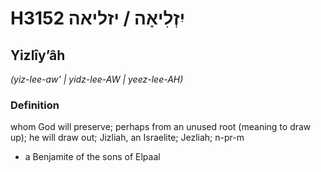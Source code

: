 # H3152 יִזְלִיאָה / יזליאה

## Yizlîyʼâh

_(yiz-lee-aw' | yidz-lee-AW | yeez-lee-AH)_

### Definition

whom God will preserve; perhaps from an unused root (meaning to draw up); he will draw out; Jizliah, an Israelite; Jezliah; n-pr-m

- a Benjamite of the sons of Elpaal
